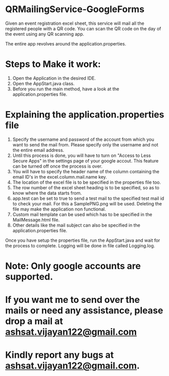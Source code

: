 # QRMailingService-GoogleForms
Given an event registration excel sheet, this service will mail all the registered people with a QR code. You can scan the QR code on the day of the event using any QR scanning app.

The entire app revolves around the application.properties. 

# Steps to Make it work:
1. Open the Application in the desired IDE.
2. Open the AppStart.java class.
3. Before you run the main method, have a look at the application.properties file.

# Explaining the application.properties file
1. Specify the username and password of the account from which you want to send the mail from. Please specify only the username and not the entire email address.
2. Until this process is done, you will have to turn on "Access to Less Secure Apps" in the settings page of your google accout. This feature can be turned off once the process is over.
3. You will have to specify the header name of the column containing the email ID's in the excel.column.mail.name key.
4. The location of the excel file is to be specified in the properties file too.
5. The row number of the excel sheet heading is to be specified, so as to know where the data starts from.
6. app.test can be set to true to send a test mail to the specified test mail id to check your mail. For this a SamplePNG.png will be used. Deleting the file may make the application non functional.
7. Custom mail template can be used which has to be specified in the MailMessage.html file.
8. Other details like the mail subject can also be specified in the application.properties file.

Once you have setup the properties file, run the AppStart.java and wait for the process to complete. Logging will be done in file called Logging.log.

# Note: Only google accounts are supported. 
# If you want me to send over the mails or need any assistance, please drop a mail at ashsat.vijayan122@gmail.com 
# Kindly report any bugs at ashsat.vijayan122@gmail.com.
